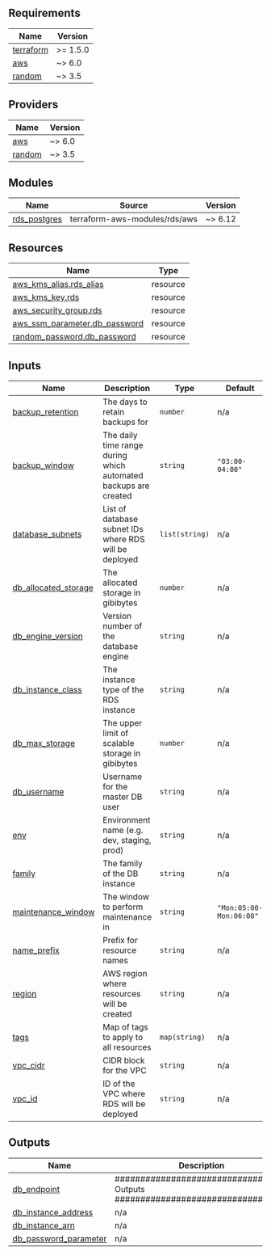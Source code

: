 <!-- BEGIN_TF_DOCS -->
## Requirements

| Name | Version |
|------|---------|
| <a name="requirement_terraform"></a> [terraform](#requirement\_terraform) | >= 1.5.0 |
| <a name="requirement_aws"></a> [aws](#requirement\_aws) | ~> 6.0 |
| <a name="requirement_random"></a> [random](#requirement\_random) | ~> 3.5 |

## Providers

| Name | Version |
|------|---------|
| <a name="provider_aws"></a> [aws](#provider\_aws) | ~> 6.0 |
| <a name="provider_random"></a> [random](#provider\_random) | ~> 3.5 |

## Modules

| Name | Source | Version |
|------|--------|---------|
| <a name="module_rds_postgres"></a> [rds\_postgres](#module\_rds\_postgres) | terraform-aws-modules/rds/aws | ~> 6.12 |

## Resources

| Name | Type |
|------|------|
| [aws_kms_alias.rds_alias](https://registry.terraform.io/providers/hashicorp/aws/latest/docs/resources/kms_alias) | resource |
| [aws_kms_key.rds](https://registry.terraform.io/providers/hashicorp/aws/latest/docs/resources/kms_key) | resource |
| [aws_security_group.rds](https://registry.terraform.io/providers/hashicorp/aws/latest/docs/resources/security_group) | resource |
| [aws_ssm_parameter.db_password](https://registry.terraform.io/providers/hashicorp/aws/latest/docs/resources/ssm_parameter) | resource |
| [random_password.db_password](https://registry.terraform.io/providers/hashicorp/random/latest/docs/resources/password) | resource |

## Inputs

| Name | Description | Type | Default | Required |
|------|-------------|------|---------|:--------:|
| <a name="input_backup_retention"></a> [backup\_retention](#input\_backup\_retention) | The days to retain backups for | `number` | n/a | yes |
| <a name="input_backup_window"></a> [backup\_window](#input\_backup\_window) | The daily time range during which automated backups are created | `string` | `"03:00-04:00"` | no |
| <a name="input_database_subnets"></a> [database\_subnets](#input\_database\_subnets) | List of database subnet IDs where RDS will be deployed | `list(string)` | n/a | yes |
| <a name="input_db_allocated_storage"></a> [db\_allocated\_storage](#input\_db\_allocated\_storage) | The allocated storage in gibibytes | `number` | n/a | yes |
| <a name="input_db_engine_version"></a> [db\_engine\_version](#input\_db\_engine\_version) | Version number of the database engine | `string` | n/a | yes |
| <a name="input_db_instance_class"></a> [db\_instance\_class](#input\_db\_instance\_class) | The instance type of the RDS instance | `string` | n/a | yes |
| <a name="input_db_max_storage"></a> [db\_max\_storage](#input\_db\_max\_storage) | The upper limit of scalable storage in gibibytes | `number` | n/a | yes |
| <a name="input_db_username"></a> [db\_username](#input\_db\_username) | Username for the master DB user | `string` | n/a | yes |
| <a name="input_env"></a> [env](#input\_env) | Environment name (e.g. dev, staging, prod) | `string` | n/a | yes |
| <a name="input_family"></a> [family](#input\_family) | The family of the DB instance | `string` | n/a | yes |
| <a name="input_maintenance_window"></a> [maintenance\_window](#input\_maintenance\_window) | The window to perform maintenance in | `string` | `"Mon:05:00-Mon:06:00"` | no |
| <a name="input_name_prefix"></a> [name\_prefix](#input\_name\_prefix) | Prefix for resource names | `string` | n/a | yes |
| <a name="input_region"></a> [region](#input\_region) | AWS region where resources will be created | `string` | n/a | yes |
| <a name="input_tags"></a> [tags](#input\_tags) | Map of tags to apply to all resources | `map(string)` | n/a | yes |
| <a name="input_vpc_cidr"></a> [vpc\_cidr](#input\_vpc\_cidr) | CIDR block for the VPC | `string` | n/a | yes |
| <a name="input_vpc_id"></a> [vpc\_id](#input\_vpc\_id) | ID of the VPC where RDS will be deployed | `string` | n/a | yes |

## Outputs

| Name | Description |
|------|-------------|
| <a name="output_db_endpoint"></a> [db\_endpoint](#output\_db\_endpoint) | ################################## Outputs ################################## |
| <a name="output_db_instance_address"></a> [db\_instance\_address](#output\_db\_instance\_address) | n/a |
| <a name="output_db_instance_arn"></a> [db\_instance\_arn](#output\_db\_instance\_arn) | n/a |
| <a name="output_db_password_parameter"></a> [db\_password\_parameter](#output\_db\_password\_parameter) | n/a |
<!-- END_TF_DOCS -->

